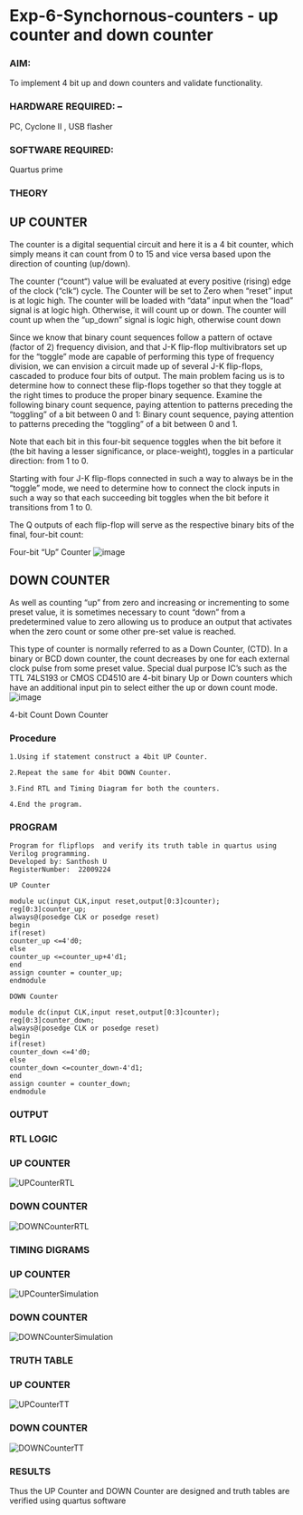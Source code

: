 # Exp-6-Synchornous-counters - up counter and down counter 
### AIM: 
To implement 4 bit up and down counters and validate  functionality.

### HARDWARE REQUIRED:  –
PC, Cyclone II , USB flasher

### SOFTWARE REQUIRED:  
Quartus prime

### THEORY 

## UP COUNTER 
The counter is a digital sequential circuit and here it is a 4 bit counter, which simply means it can count from 0 to 15 and vice versa based upon the direction of counting (up/down). 

The counter (“count“) value will be evaluated at every positive (rising) edge of the clock (“clk“) cycle.
The Counter will be set to Zero when “reset” input is at logic high.
The counter will be loaded with “data” input when the “load” signal is at logic high. Otherwise, it will count up or down.
The counter will count up when the “up_down” signal is logic high, otherwise count down

Since we know that binary count sequences follow a pattern of octave (factor of 2) frequency division, and that J-K flip-flop multivibrators set up for the “toggle” mode are capable of performing this type of frequency division, we can envision a circuit made up of several J-K flip-flops, cascaded to produce four bits of output.
The main problem facing us is to determine how to connect these flip-flops together so that they toggle at the right times to produce the proper binary sequence.
Examine the following binary count sequence, paying attention to patterns preceding the “toggling” of a bit between 0 and 1:
Binary count sequence, paying attention to patterns preceding the “toggling” of a bit between 0 and 1.

Note that each bit in this four-bit sequence toggles when the bit before it (the bit having a lesser significance, or place-weight), toggles in a particular direction: from 1 to 0.



 
 

Starting with four J-K flip-flops connected in such a way to always be in the “toggle” mode, we need to determine how to connect the clock inputs in such a way so that each succeeding bit toggles when the bit before it transitions from 1 to 0.

The Q outputs of each flip-flop will serve as the respective binary bits of the final, four-bit count:

 
 

Four-bit “Up” Counter
![image](https://user-images.githubusercontent.com/36288975/169644758-b2f4339d-9532-40c5-af40-8f4f8c942e2c.png)



## DOWN COUNTER 

As well as counting “up” from zero and increasing or incrementing to some preset value, it is sometimes necessary to count “down” from a predetermined value to zero allowing us to produce an output that activates when the zero count or some other pre-set value is reached.

This type of counter is normally referred to as a Down Counter, (CTD). In a binary or BCD down counter, the count decreases by one for each external clock pulse from some preset value. Special dual purpose IC’s such as the TTL 74LS193 or CMOS CD4510 are 4-bit binary Up or Down counters which have an additional input pin to select either the up or down count mode.
![image](https://user-images.githubusercontent.com/36288975/169644844-1a14e123-7228-4ed8-81a9-eb937dff4ac8.png)


4-bit Count Down Counter

### Procedure
```
1.Using if statement construct a 4bit UP Counter.

2.Repeat the same for 4bit DOWN Counter.

3.Find RTL and Timing Diagram for both the counters.

4.End the program.
```


### PROGRAM 
```
Program for flipflops  and verify its truth table in quartus using Verilog programming.
Developed by: Santhosh U
RegisterNumber:  22009224
 
UP Counter

module uc(input CLK,input reset,output[0:3]counter);
reg[0:3]counter_up;
always@(posedge CLK or posedge reset)
begin
if(reset)
counter_up <=4'd0;
else
counter_up <=counter_up+4'd1;
end
assign counter = counter_up;
endmodule

DOWN Counter

module dc(input CLK,input reset,output[0:3]counter);
reg[0:3]counter_down;
always@(posedge CLK or posedge reset)
begin
if(reset)
counter_down <=4'd0;
else
counter_down <=counter_down-4'd1;
end
assign counter = counter_down;
endmodule
```

### OUTPUT
### RTL LOGIC
### UP COUNTER
![UPCounterRTL](https://user-images.githubusercontent.com/119477975/213927675-5244d6d1-3cea-4cb4-a361-e2efed52102d.png)

### DOWN COUNTER  
![DOWNCounterRTL](https://user-images.githubusercontent.com/119477975/213927748-3d617bd3-719d-43db-ae4c-6768ebaafdc6.png)

### TIMING DIGRAMS 
### UP COUNTER
![UPCounterSimulation](https://user-images.githubusercontent.com/119477975/213966025-f1f7d04e-5188-47ed-98da-1f6dfc310141.png)

### DOWN COUNTER
![DOWNCounterSimulation](https://user-images.githubusercontent.com/119477975/213966047-ed4d0bd4-89b0-4784-83cd-ef317de1805e.png)

### TRUTH TABLE 
### UP COUNTER
![UPCounterTT](https://user-images.githubusercontent.com/119477975/213965996-dca3cab9-9c60-47a0-ae34-f7d79852031e.png)

### DOWN COUNTER
![DOWNCounterTT](https://user-images.githubusercontent.com/119477975/213966069-c4e3d9a0-be48-4a8e-88e5-4bb973f86912.png)

### RESULTS 
Thus the UP Counter and DOWN Counter are designed and truth tables are verified using quartus software
